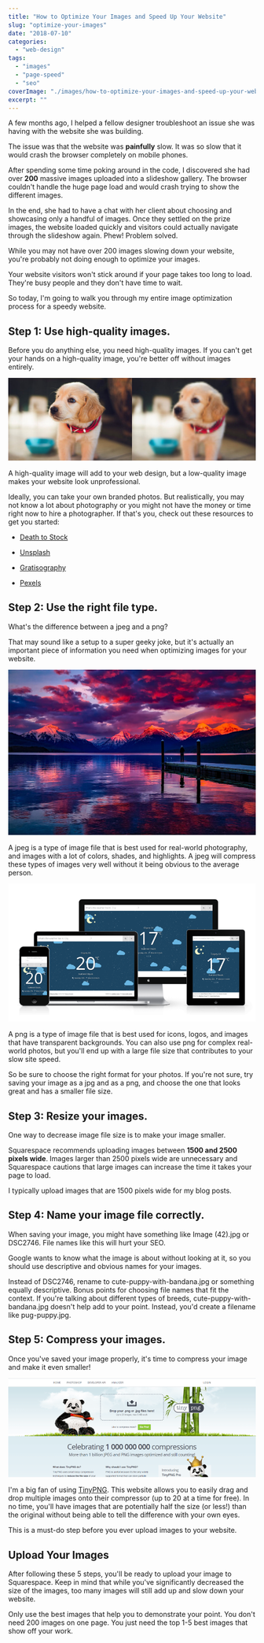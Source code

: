 ```yaml
---
title: "How to Optimize Your Images and Speed Up Your Website"
slug: "optimize-your-images"
date: "2018-07-10"
categories: 
  - "web-design"
tags: 
  - "images"
  - "page-speed"
  - "seo"
coverImage: "./images/how-to-optimize-your-images-and-speed-up-your-website.png"
excerpt: ""
---
```


A few months ago, I helped a fellow designer troubleshoot an issue she was having with the website she was building.

The issue was that the website was **painfully** slow. It was so slow that it would crash the browser completely on mobile phones. 

After spending some time poking around in the code, I discovered she had over **200** massive images uploaded into a slideshow gallery. The browser couldn't handle the huge page load and would crash trying to show the different images.

In the end, she had to have a chat with her client about choosing and showcasing only a handful of images. Once they settled on the prize images, the website loaded quickly and visitors could actually navigate through the slideshow again. Phew! Problem solved.

While you may not have over 200 images slowing down your website, you're probably not doing enough to optimize your images.

Your website visitors won't stick around if your page takes too long to load. They're busy people and they don't have time to wait.

So today, I'm going to walk you through my entire image optimization process for a speedy website.


## Step 1: Use high-quality images.

Before you do anything else, you need high-quality images. If you can't get your hands on a high-quality image, you're better off without images entirely.

![ High-quality photo versus a low-quality blurry photo ](./images/puppy-comparison.jpg)

A high-quality image will add to your web design, but a low-quality image makes your website look unprofessional.

Ideally, you can take your own branded photos. But realistically, you may not know a lot about photography or you might not have the money or time right now to hire a photographer. If that's you, check out these resources to get you started:

- [Death to Stock](https://deathtothestockphoto.com/)
    
- [Unsplash](https://unsplash.com/)
    
- [Gratisography](https://gratisography.com/)
    
- [Pexels](https://www.pexels.com/)
    

## Step 2: Use the right file type.

What's the difference between a jpeg and a png?

That may sound like a setup to a super geeky joke, but it's actually an important piece of information you need when optimizing images for your website.

![ The uncompressed version of this image weighs 1.49MB at 100% quality as a jpg. As a png, the uncompressed image weighs a heftier 1.91MB. ](./images/sunset.jpg)

A jpeg is a type of image file that is best used for real-world photography, and images with a lot of colors, shades, and highlights. A jpeg will compress these types of images very well without it being obvious to the average person.

![ The .png file format will support transparent backgrounds. ](./images/weather-app-responsive.png)

A png is a type of image file that is best used for icons, logos, and images that have transparent backgrounds. You can also use png for complex real-world photos, but you'll end up with a large file size that contributes to your slow site speed.

So be sure to choose the right format for your photos. If you're not sure, try saving your image as a jpg and as a png, and choose the one that looks great and has a smaller file size.

## Step 3: Resize your images.

One way to decrease image file size is to make your image smaller.

Squarespace recommends uploading images between **1500 and 2500 pixels wide**. Images larger than 2500 pixels wide are unnecessary and Squarespace cautions that large images can increase the time it takes your page to load.

I typically upload images that are 1500 pixels wide for my blog posts.

## Step 4: Name your image file correctly.

When saving your image, you might have something like Image (42).jpg or DSC2746. File names like this will hurt your SEO.

Google wants to know what the image is about without looking at it, so you should use descriptive and obvious names for your images.

Instead of DSC2746, rename to cute-puppy-with-bandana.jpg or something equally descriptive. Bonus points for choosing file names that fit the context. If you're talking about different types of breeds, cute-puppy-with-bandana.jpg doesn't help add to your point. Instead, you'd create a filename like pug-puppy.jpg.

## Step 5: Compress your images.

Once you've saved your image properly, it's time to compress your image and make it even smaller!

![ Homepage of tinypng.com ](./images/tinypng.png)

I'm a big fan of using [TinyPNG](https://tinypng.com/). This website allows you to easily drag and drop multiple images onto their compressor (up to 20 at a time for free). In no time, you'll have images that are potentially half the size (or less!) than the original without being able to tell the difference with your own eyes.

This is a must-do step before you ever upload images to your website.

## Upload Your Images

After following these 5 steps, you'll be ready to upload your image to Squarespace. Keep in mind that while you've significantly decreased the size of the images, too many images will still add up and slow down your website.

Only use the best images that help you to demonstrate your point. You don't need 200 images on one page. You just need the top 1-5 best images that show off your work.